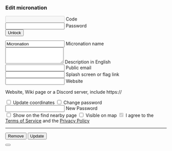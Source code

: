 
<section id="add">

  <h3>Edit micronation</h3>
    <form id="edit__preform">
        <div class="mdl-textfield mdl-js-textfield">
            <input class="mdl-textfield__input" type="text" maxlength="256" id="edit__code" required="true" disabled />
            <label class="mdl-textfield__label" for="edit__code">Code</label>
        </div>
        <div class="mdl-textfield mdl-js-textfield mdl-textfield--floating-label">
            <input class="mdl-textfield__input" type="password" maxlength="256" id="edit__old_password" required="true" />
            <label class="mdl-textfield__label" for="edit__password">Password</label>
        </div>
        <button class="mdl-button mdl-js-button mdl-button--raised mdl-js-ripple-effect mdl-button--accent" id="edit__unlock">
            Unlock
        </button>
    </form>
    <form id="edit__form" class="hidden">
    <div class="mdl-textfield mdl-js-textfield mdl-textfield--floating-label">
      <input class="mdl-textfield__input" type="text" maxlength="256" id="edit__name" required="true" value="Micronation" />
      <label class="mdl-textfield__label" for="edit__name">Micronation name</label>
    </div>
    <div class="mdl-textfield mdl-js-textfield">
      <textarea class="mdl-textfield__input" type="text" rows="3" id="edit__description" maxlength="1000"></textarea>
      <label class="mdl-textfield__label" for="edit__description">Description in English</label>
    </div>
    <div class="mdl-textfield mdl-js-textfield mdl-textfield--floating-label">
      <input class="mdl-textfield__input" type="email" id="edit__email" />
      <label class="mdl-textfield__label" for="edit__email">Public email</label>
    </div>
    <div class="mdl-textfield mdl-js-textfield mdl-textfield--floating-label">
      <input class="mdl-textfield__input" type="url" maxlength="256" id="edit__splash" />
      <label class="mdl-textfield__label" for="edit__splash">Splash screen or flag link</label>
    </div>
    <div class="mdl-textfield mdl-js-textfield mdl-textfield--floating-label">
      <input class="mdl-textfield__input" type="url" maxlength="256" id="edit__website" />
      <label class="mdl-textfield__label" for="edit__website">Website</label>
    </div>
    <p>Website, Wiki page or a Discord server, include https://</p>
    <label class="mdl-checkbox mdl-js-checkbox mdl-js-ripple-effect" for="edit__update_coordinates">
      <input type="checkbox" id="edit__update_coordinates" class="mdl-checkbox__input" />
      <span class="mdl-checkbox__label">Update coordinates</span>
    </label>
    <label class="mdl-checkbox mdl-js-checkbox mdl-js-ripple-effect" for="edit__want_to_change_pass">
      <input type="checkbox" id="edit__want_to_change_pass" class="mdl-checkbox__input" />
      <span class="mdl-checkbox__label">Change password</span>
    </label>
    <div class="mdl-textfield mdl-js-textfield mdl-textfield--floating-label hidden" id="edit__new_password_wrapper">
      <input class="mdl-textfield__input" type="password" maxlength="256" minlength="8" id="edit__new_password" />
      <label class="mdl-textfield__label" for="edit__new_password">New Password</label>
    </div>
    <label class="mdl-switch mdl-js-switch mdl-js-ripple-effect" for="edit__privacy_distance">
      <input type="checkbox" id="edit__privacy_distance" class="mdl-switch__input"/>
      <span class="mdl-switch__label">Show on the find nearby page</span>
    </label>
    <label class="mdl-switch mdl-js-switch mdl-js-ripple-effect" for="edit__privacy_coordinates">
      <input type="checkbox" id="edit__privacy_coordinates" class="mdl-switch__input"/>
      <span class="mdl-switch__label">Visible on map</span>
    </label>
    <label class="mdl-checkbox mdl-js-checkbox mdl-js-ripple-effect" for="edit__terms">
      <input type="checkbox" id="edit__terms" class="mdl-checkbox__input" disabled checked />
      <span class="mdl-checkbox__label">I agree to the <a href="terms.html">Terms of Service</a> and the <a href="privacy.html">Privacy Policy</a></span>
    </label>
    <hr>
    <button type="button" class="mdl-button mdl-js-button mdl-button--raised mdl-js-ripple-effect" id="edit__remove">
      Remove
    </button>
    <button type="submit" class="mdl-button mdl-js-button mdl-button--raised mdl-js-ripple-effect mdl-button--accent" id="edit__buy">
      Update
    </button>
  </form>

  <div id="edit__confirm_remove" class="mdl-js-snackbar mdl-snackbar">
    <div class="mdl-snackbar__text"></div>
    <button class="mdl-snackbar__action" type="button"></button>
  </div>

</section>
